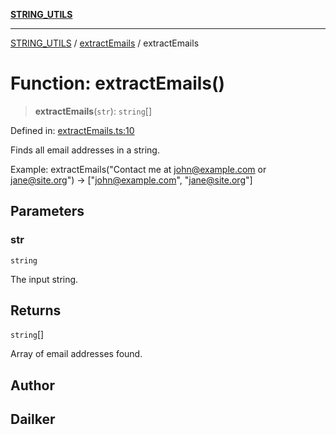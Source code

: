 [**STRING_UTILS**](../../README.md)

***

[STRING_UTILS](../../README.md) / [extractEmails](../README.md) / extractEmails

# Function: extractEmails()

> **extractEmails**(`str`): `string`[]

Defined in: [extractEmails.ts:10](https://github.com/dailker/everyutil-js/blob/7799f3f003cb23f425be3f1c83c38483e2648188/src/string/extractEmails.ts#L10)

Finds all email addresses in a string.

Example: extractEmails("Contact me at john@example.com or jane@site.org") → ["john@example.com", "jane@site.org"]

## Parameters

### str

`string`

The input string.

## Returns

`string`[]

Array of email addresses found.

## Author

## Dailker
